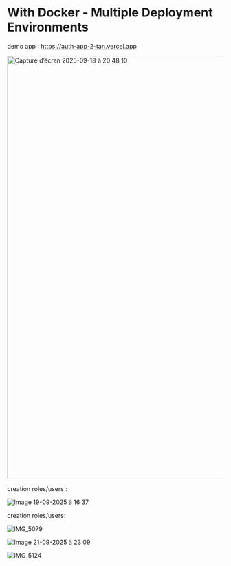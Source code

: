 # With Docker - Multiple Deployment Environments


demo app :
https://auth-app-2-tan.vercel.app





<img width="1260" height="986" alt="Capture d’écran 2025-09-18 à 20 48 10" src="https://github.com/user-attachments/assets/b4c33a9f-4986-4630-99fb-0942eb957490" />

creation roles/users :


![Image 19-09-2025 à 16 37](https://github.com/user-attachments/assets/20d91532-9435-4ec4-a5c0-d5378bc1fad6)



creation roles/users:



![IMG_5079](https://github.com/user-attachments/assets/d6950259-fa93-48db-8699-fe1e21fa2ffb)




![Image 21-09-2025 à 23 09](https://github.com/user-attachments/assets/61f89de4-4e4e-41ad-b127-17d269cfdb6b)


![IMG_5124](https://github.com/user-attachments/assets/b34b79b9-e735-453d-b0d9-4dfe21e9e2f5)




